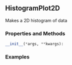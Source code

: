 ## <a id="McUtils.Plots.Plots.HistogramPlot2D">HistogramPlot2D</a>
Makes a 2D histogram of data

### Properties and Methods
```python
__init__(*args, **kwargs): 
```

### Examples
